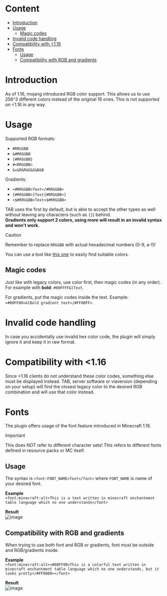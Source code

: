 # Content
* [Introduction](#introduction)
* [Usage](#usage)
  * [Magic codes](#magic-codes)
* [Invalid code handling](#invalid-code-handling)
* [Compatibility with <1.16](#compatibility-with-116)
* [Fonts](#fonts)
  * [Usage](#usage-1)
  * [Compatibility with RGB and gradients](#compatibility-with-rgb-and-gradients)

# Introduction
As of 1.16, mojang introduced RGB color support.
This allows us to use 256^3 different colors instead of the original 16 ones.
This is not supported on <1.16 in any way.

# Usage
Supported RGB formats:
* `#RRGGBB`
* `&#RRGGBB`
* `{#RRGGBB}`
* `#<RRGGBB>`
* `&x&R&R&G&G&B&B`

Gradients:
* `<#RRGGBB>Text</#RRGGBB>`
* `{#RRGGBB>}Text{#RRGGBB<}`
* `<$#RRGGBB>Text<$#RRGGBB>`

TAB uses the first by default, but is able to accept the other types as well without leaving any characters (such as `{}`) behind.  
**Gradients only support 2 colors, using more will result in an invalid syntax and won't work.**
> [!CAUTION]
> Remember to replace `RRGGBB` with actual hexadecimal numbers (0-9, a-f)!

You can use a tool like [this one](https://htmlcolorcodes.com/) to easily find suitable colors.

## Magic codes
Just like with legacy colors, use color first, then magic codes (in any order). For example with **bold**: `#00FFFF&lText`.

For gradients, put the magic codes inside the text. Example: `<#00FF00>&lBold gradient text</#FF00FF>`.

# Invalid code handling
In case you accidentally use invalid hex color code, the plugin will simply ignore it and keep it in raw format.

# Compatibility with <1.16
Since <1.16 clients do not understand these color codes, something else must be displayed instead.
TAB, server software or viaversion (depending on your setup)
will find the closest legacy color to the desired RGB combination and will use that color instead.

# Fonts
The plugin offers usage of the font feature introduced in Minecraft 1.16.
> [!IMPORTANT]
> This does NOT refer to different character sets!
> This refers to different fonts defined in resource packs or MC itself.

## Usage
The syntax is `<font:FONT_NAME>Text</font>` where `FONT_NAME` is name of your desired font.

**Example**  
`<font:minecraft:alt>This is a text written in minecraft enchantment table language which no one understands</font>`

**Result**  
![image](https://github.com/NEZNAMY/TAB/assets/6338394/9a19cb1b-2761-4500-b058-2e7a7cd68d14)


## Compatibility with RGB and gradients
When trying to use both font and RGB or gradients, font must be outside and RGB/gradients inside.

**Example**  
`<font:minecraft:alt><#00FF00>This is a colorful text written in minecraft enchantment table language which no one understands, but it looks pretty</#FF0000></font>`

**Result**  
![image](https://github.com/NEZNAMY/TAB/assets/6338394/81da5bc4-1920-4dad-bcf5-002b5de741f8)
